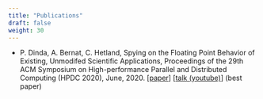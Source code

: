```yaml
---
title: "Publications"
draft: false
weight: 30
---
```


- P. Dinda, A. Bernat, C. Hetland, Spying on the Floating Point Behavior of Existing, Unmodifed Scientific Applications, Proceedings of the 29th ACM Symposium on High-performance Parallel and Distributed Computing (HPDC 2020), June, 2020. \[[paper](http://pdinda.org/Papers/hpdc20.pdf)\] \[[talk (youtube)]()\] (best paper)

